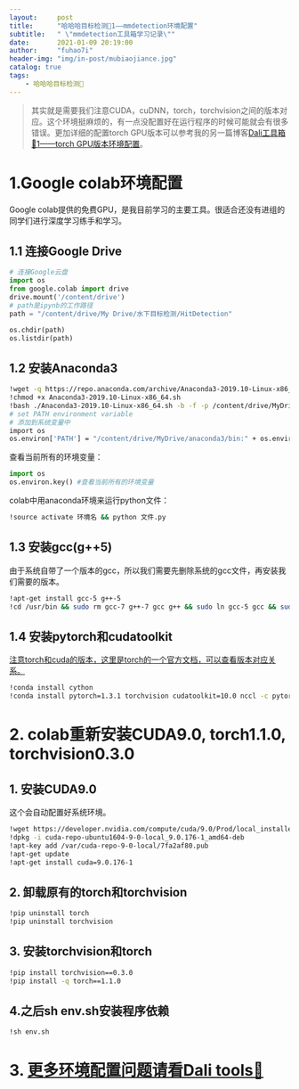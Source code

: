 ```yaml
---
layout:     post
title:      "哈哈哈目标检测🧸1——mmdetection环境配置"
subtitle:   " \"mmdetection工具箱学习记录\""
date:       2021-01-09 20:19:00
author:     "fuhao7i"
header-img: "img/in-post/mubiaojiance.jpg"
catalog: true
tags:
    - 哈哈哈目标检测🧸
---
```


> 其实就是需要我们注意CUDA，cuDNN，torch，torchvision之间的版本对应。这个环境挺麻烦的，有一点没配置好在运行程序的时候可能就会有很多错误。更加详细的配置torch GPU版本可以参考我的另一篇博客[Dali工具箱🔧1——torch GPU版本环境配置](https://fuhao7i.com/2021/01/10/dalitools1/)。

# 1.Google colab环境配置

Google colab提供的免费GPU，是我目前学习的主要工具。很适合还没有进组的同学们进行深度学习练手和学习。

## 1.1 连接Google Drive

```python
# 连接Google云盘
import os
from google.colab import drive
drive.mount('/content/drive')
# path是ipynb的工作路径
path = "/content/drive/My Drive/水下目标检测/HitDetection"

os.chdir(path)
os.listdir(path)
```

## 1.2 安装Anaconda3

```Bash
!wget -q https://repo.anaconda.com/archive/Anaconda3-2019.10-Linux-x86_64.sh
!chmod +x Anaconda3-2019.10-Linux-x86_64.sh
!bash ./Anaconda3-2019.10-Linux-x86_64.sh -b -f -p /content/drive/MyDrive/anaconda3
# set PATH environment variable
# 添加到系统变量中
import os
os.environ['PATH'] = "/content/drive/MyDrive/anaconda3/bin:" + os.environ['PATH']
```

查看当前所有的环境变量：

```python
import os
os.environ.key() #查看当前所有的环境变量
```

colab中用anaconda环境来运行python文件：

```Bash
!source activate 环境名 && python 文件.py
```

## 1.3 安装gcc(g++5)

由于系统自带了一个版本的gcc，所以我们需要先删除系统的gcc文件，再安装我们需要的版本。

```Bash
!apt-get install gcc-5 g++-5
!cd /usr/bin && sudo rm gcc-7 g++-7 gcc g++ && sudo ln gcc-5 gcc && sudo ln g++-5 g++
```

## 1.4 安装pytorch和cudatoolkit

[注意torch和cuda的版本，这里是torch的一个官方文档，可以查看版本对应关系。](https://pytorch.org/get-started/previous-versions/)

```Bash
!conda install cython
!conda install pytorch=1.3.1 torchvision cudatoolkit=10.0 nccl -c pytorch
```

# 2. colab重新安装CUDA9.0, torch1.1.0, torchvision0.3.0

## 1. 安装CUDA9.0

这个会自动配置好系统环境。

```Bash
!wget https://developer.nvidia.com/compute/cuda/9.0/Prod/local_installers/cuda-repo-ubuntu1604-9-0-local_9.0.176-1_amd64-deb
!dpkg -i cuda-repo-ubuntu1604-9-0-local_9.0.176-1_amd64-deb
!apt-key add /var/cuda-repo-9-0-local/7fa2af80.pub
!apt-get update
!apt-get install cuda=9.0.176-1
```

## 2. 卸载原有的torch和torchvision

```Bash
!pip uninstall torch
!pip uninstall torchvision
```

## 3. 安装torchvision和torch

```Bash
!pip install torchvision==0.3.0
!pip install -q torch==1.1.0
```

## 4.之后sh env.sh安装程序依赖

```Bash
!sh env.sh
```

# 3. [更多环境配置问题请看Dali tools🔧](https://fuhao7i.com/2021/01/09/detector1/)